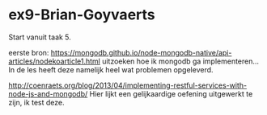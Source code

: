 # ex9-Brian-Goyvaerts

Start vanuit taak 5. 

eerste bron: 
https://mongodb.github.io/node-mongodb-native/api-articles/nodekoarticle1.html
uitzoeken hoe ik mongodb ga implementeren... 
In de les heeft deze namelijk heel wat problemen opgeleverd. 

http://coenraets.org/blog/2013/04/implementing-restful-services-with-node-js-and-mongodb/
Hier lijkt een gelijkaardige oefening uitgewerkt te zijn, ik test deze. 

